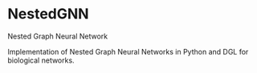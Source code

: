 # NestedGNN
Nested Graph Neural Network

Implementation of Nested Graph Neural Networks in Python and DGL for biological networks.
